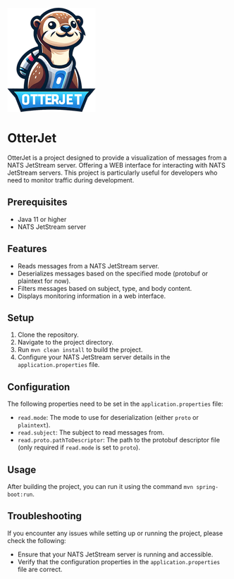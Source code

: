 ![Logo](docs/images/otterjet-logo.png?raw=true)

# OtterJet

OtterJet is a project designed to provide a visualization of messages from a NATS JetStream server. Offering a WEB interface for interacting with NATS JetStream servers.
This project is particularly useful for developers who need to monitor traffic during development.

## Prerequisites

- Java 11 or higher
- NATS JetStream server

## Features

- Reads messages from a NATS JetStream server.
- Deserializes messages based on the specified mode (protobuf or plaintext for now).
- Filters messages based on subject, type, and body content.
- Displays monitoring information in a web interface.

## Setup

1. Clone the repository.
2. Navigate to the project directory.
3. Run `mvn clean install` to build the project.
4. Configure your NATS JetStream server details in the `application.properties` file.

## Configuration

The following properties need to be set in the `application.properties` file:

- `read.mode`: The mode to use for deserialization (either `proto` or `plaintext`).
- `read.subject`: The subject to read messages from.
- `read.proto.pathToDescriptor`: The path to the protobuf descriptor file (only required if `read.mode` is set to `proto`).

## Usage

After building the project, you can run it using the command `mvn spring-boot:run`.

## Troubleshooting

If you encounter any issues while setting up or running the project, please check the following:

- Ensure that your NATS JetStream server is running and accessible.
- Verify that the configuration properties in the `application.properties` file are correct.